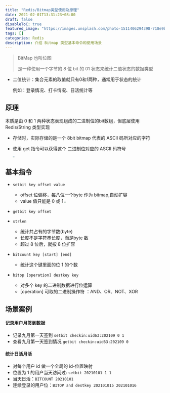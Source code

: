 ```yaml
---
title: "Redis/Bitmap类型使用及原理"
date: 2021-02-01T13:31:23+08:00
draft: false
disableToC: true
featured_image: "https://images.unsplash.com/photo-1511406294398-718e9b6f85bc?ixlib=rb-1.2.1&ixid=MnwxMjA3fDB8MHxwaG90by1wYWdlfHx8fGVufDB8fHx8&auto=format&fit=crop&w=2070&q=80"
tags: []
categories: Redis
description: 介绍 Bitmap 类型基本命令和使用场景
---
```


> BitMap 也叫位图
>
> 是一种使用一个字节的 8 位 bit 的 01 状态来统计二值状态的数据类型

- 二值统计：集合元素的取值就只有0和1两种，通常用于状态的统计

  例如：登录情况、打卡情况、日活统计等

## 原理

本质是由  0 和 1 两种状态表现组成的二进制位的bit数组，但底层使用 Redis/String 类型实现

- 存储时，实际存储的是一个 8bit bitmap 代表的 ASCII 码所对应的字符

- 使用 get 指令可以获得这个 二进制位对应的 ASCII 码符号

  <img src="https://logseq.oss-cn-chengdu.aliyuncs.com/noteImg/202203221430078.png" style="zoom:30%;" />

## 基本指令

- `setbit key offset value`
  - offset 位偏移，每八位一个byte 作为 bitmap,自动扩容
  - value 值只能是 0 或 1
    	<img src="https://logseq.oss-cn-chengdu.aliyuncs.com/noteImg/202203221412735.png" style="zoom:25%;" />

- `getbit key offset`

- `strlen`
  - 统计共占有的字节数(byte)
  - 长度不是字符串长度，而是byte 数
  - 超过 8 位后，就按 8 位扩容

- `bitcount key [start] [end]`
  - 统计这个键里面的位 1 的个数

- `bitop [operation] destkey key`
	- 对多个 key 的二进制数据进行位运算
	- [operation] 可取的二进制操作符 ：AND、OR、NOT、XOR

## 场景案例
#### 记录用户月签到数据
- 记录九月第一天签到 `setbit checkin:uid63:202109 0 1`
- 查看九月第一天签到情况 `getbit checkin:uid63:202109 0`

#### 统计日活月活
- 对每个用户 id 做一个全局的 id-位置映射
- 位置为 1 的用户当天访问过: `setbit 20210101 1 1`
- 当天日活：`BITCOUNT 20210101`
- 连续登录的用户位：`BITOP and destkey 202101015 202101016`